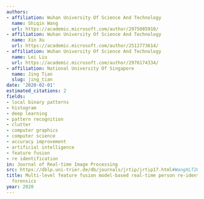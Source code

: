 ```yaml
---
authors:
- affiliation: Wuhan University Of Science And Technology
  name: Shiqin Wang
  url: https://academic.microsoft.com/author/2975085910/
- affiliation: Wuhan University Of Science And Technology
  name: Xin Xu
  url: https://academic.microsoft.com/author/2512773614/
- affiliation: Wuhan University Of Science And Technology
  name: Lei Liu
  url: https://academic.microsoft.com/author/2976174334/
- affiliation: National University Of Singapore
  name: Jing Tian
  slug: jing_tian
date: '2020-02-01'
estimated_citations: 2
fields:
- local binary patterns
- histogram
- deep learning
- pattern recognition
- clutter
- computer graphics
- computer science
- accuracy improvement
- artificial intelligence
- feature fusion
- re identification
in: Journal of Real-time Image Processing
src: https://dblp.uni-trier.de/db/journals/jrtip/jrtip17.html#WangXLT20
title: Multi-level feature fusion model-based real-time person re-identification for
  forensics
year: 2020
---
```

